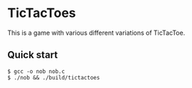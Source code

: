 
# TicTacToes

This is a game with various different variations of TicTacToe.

## Quick start

```console
$ gcc -o nob nob.c
$ ./nob && ./build/tictactoes
```
